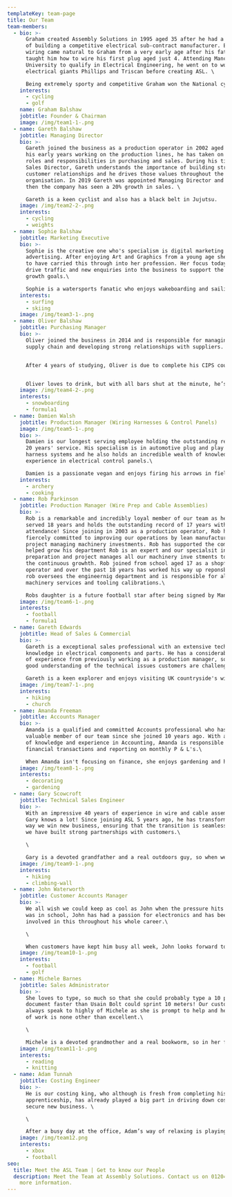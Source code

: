 ```yaml
---
templateKey: team-page
title: Our Team
team-members:
  - bio: >-
      Graham created Assembly Solutions in 1995 aged 35 after he had a passion
      of building a competitive electrical sub-contract manufacturer. Electrical
      wiring came natural to Graham from a very early age after his father Terry
      taught him how to wire his first plug aged just 4. Attending Manchester
      University to qualify in Electrical Engineering, he went on to work for
      electrical giants Phillips and Triscan before creating ASL. \

      Being extremely sporty and competitive Graham won the National cycling race in 2020.
    interests:
      - cycling
      - golf
    name: Graham Balshaw
    jobtitle: Founder & Chairman
    image: /img/team1-1-.png
  - name: Gareth Balshaw
    jobtitle: Managing Director
    bio: >-
      Gareth joined the business as a production operator in 2002 aged 18. Since
      his early years working on the production lines, he has taken on senior
      roles and responsibilities in purchasing and sales. During his time as
      Sales Director, Gareth understands the importance of building strong
      customer relationships and he drives those values throughout the
      organisation. In 2019 Gareth was appointed Managing Director and since
      then the company has seen a 20% growth in sales. \

      Gareth is a keen cyclist and also has a black belt in Jujutsu.
    image: /img/team2-2-.png
    interests:
      - cycling
      - weights
  - name: Sophie Balshaw
    jobtitle: Marketing Executive
    bio: >-
      Sophie is the creative one who's specialism is digital marketing and
      advertising. After enjoying Art and Graphics from a young age she is happy
      to have carried this through into her profession. Her focus today is to
      drive traffic and new enquiries into the business to support the ambitious
      growth goals.\

      Sophie is a watersports fanatic who enjoys wakeboarding and sailing around the welsh coast.
    interests:
      - surfing
      - skiing
    image: /img/team3-1-.png
  - name: Oliver Balshaw
    jobtitle: Purchasing Manager
    bio: >-
      Oliver joined the business in 2014 and is responsible for managing the
      supply chain and developing strong relationships with suppliers.


      After 4 years of studying, Oliver is due to complete his CIPS course in 2021. 


      Oliver loves to drink, but with all bars shut at the minute, he’s enjoying his new found sport in cycling and counting down the days until he can book a holiday and dust off his snowboard!
    image: /img/team4-2-.png
    interests:
      - snowboarding
      - formula1
  - name: Damien Walsh
    jobtitle: Production Manager (Wiring Harnesses & Control Panels)
    image: /img/team5-1-.png
    bio: >-
      Damien is our longest serving employee holding the outstanding record of
      20 years' service. His specialism is in automotive plug and play wiring
      harness systems and he also holds an incredible wealth of knowledge and
      experience in electrical control panels.\

      Damien is a passionate vegan and enjoys firing his arrows in field archery!
    interests:
      - archery
      - cooking
  - name: Rob Parkinson
    jobtitle: Production Manager (Wire Prep and Cable Assemblies)
    bio: >-
      Rob is a remarkable and incredibly loyal member of our team as he has
      served 18 years and holds the outstanding record of 17 years with 100%
      attendance! Since joining in 2003 as a production operator, Rob has been
      fiercely committed to improving our operations by lean manufacturing and
      project managing machinery investments. Rob has supported the company and
      helped grow his department Rob is an expert and our specialsit in wire
      preparation and project manages all our machinery inve stments to support
      the continuous growhth. Rob joined from school aged 17 as a shopfloor
      operator and over the past 18 years has worked his way up reponsble for
      rob oversees the engineernig department and is responsible for all
      machinery services and tooling calibrations.\

      Robs daughter is a future football star after being signed by Manchester United U9's Girls Football Team.
    image: /img/team6-1-.png
    interests:
      - football
      - formula1
  - name: Gareth Edwards
    jobtitle: Head of Sales & Commercial
    bio: >-
      Gareth is a exceptional sales professional with an extensive technical
      knowledge in electrical components and parts. He has a considerable amount
      of experience from previously working as a production manager, so he has a
      good understanding of the technical issues customers are challenged with.\

      Gareth is a keen explorer and enjoys visiting UK countryside's with his family and has even hiked up Scotland's tallest mountain, Ben Nevis - in treacherous snow conditions!
    image: /img/team7-1-.png
    interests:
      - hiking
      - church
  - name: Amanda Freeman
    jobtitle: Accounts Manager
    bio: >-
      Amanda is a qualified and committed Accounts professional who has been a
      valuable member of our team since she joined 10 years ago. With a wealth
      of knowledge and experience in Accounting, Amanda is responsible for all
      financial transactions and reporting on monthly P & L's.\

      When Amanda isn't focusing on finance, she enjoys gardening and home decorating.
    image: /img/team8-1-.png
    interests:
      - decorating
      - gardening
  - name: Gary Scowcroft
    jobtitle: Technical Sales Engineer
    bio: >-
      With an impressive 40 years of experience in wire and cable assemblies,
      Gary knows a lot! Since joining ASL 5 years ago, he has transformed the
      way we win new business, ensuring that the transition is seamless and that
      we have built strong partnerships with customers.\

      \

      Gary is a devoted grandfather and a real outdoors guy, so when we can’t get hold of him at the weekend, it’s because he’s either entertaining his grandchildren or climbing up Ben Nevis!
    image: /img/team9-1-.png
    interests:
      - hiking
      - climbing-wall
  - name: John Waterworth
    jobtitle: Customer Accounts Manager
    bio: >-
      We all wish we could keep as cool as John when the pressure hits! Since he
      was in school, John has had a passion for electronics and has been
      involved in this throughout his whole career.\

      \

      When customers have kept him busy all week, John looks forward to relaxing with a cold pint of Guinness and watching Manchester City!
    image: /img/team10-1-.png
    interests:
      - football
      - golf
  - name: Michele Barnes
    jobtitle: Sales Administrator
    bio: >-
      She loves to type, so much so that she could probably type a 10 page
      document faster than Usain Bolt could sprint 10 meters! Our customers
      always speak to highly of Michele as she is prompt to help and her quality
      of work is none other than excellent.\

      \

      Michele is a devoted grandmother and a real bookworm, so in her free time she loves playing with her granddaughter or reading a good book.
    image: /img/team11-1-.png
    interests:
      - reading
      - knitting
  - name: Adam Tunnah
    jobtitle: Costing Engineer
    bio: >-
      He is our costing king, who although is fresh from completing his business
      apprenticeship, has already played a big part in driving down costs to
      secure new business. \

      \

      After a busy day at the office, Adam’s way of relaxing is playing a competitive game of COD, and enjoying a KFC Boneless Banquet!
    image: /img/team12.png
    interests:
      - xbox
      - football
seo:
  title: Meet the ASL Team | Get to know our People
  description: Meet the Team at Assembly Solutions. Contact us on 01204 521999 for
    more information.
---
```

